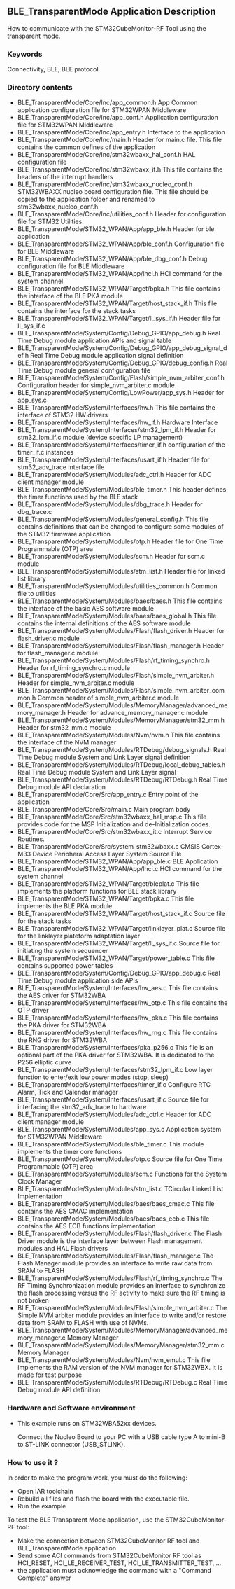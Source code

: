 ## __BLE_TransparentMode Application Description__

How to communicate with the STM32CubeMonitor-RF Tool using the transparent mode.

### __Keywords__

Connectivity, BLE, BLE protocol

### __Directory contents__

  - BLE_TransparentMode/Core/Inc/app_common.h                                       App Common application configuration file for STM32WPAN Middleware
  - BLE_TransparentMode/Core/Inc/app_conf.h                                         Application configuration file for STM32WPAN Middleware
  - BLE_TransparentMode/Core/Inc/app_entry.h                                        Interface to the application 
  - BLE_TransparentMode/Core/Inc/main.h                                             Header for main.c file. This file contains the common defines of the application
  - BLE_TransparentMode/Core/Inc/stm32wbaxx_hal_conf.h                              HAL configuration file
  - BLE_TransparentMode/Core/Inc/stm32wbaxx_it.h                                    This file contains the headers of the interrupt handlers
  - BLE_TransparentMode/Core/Inc/stm32wbaxx_nucleo_conf.h                           STM32WBAXX nucleo board configuration file. This file should be copied to the application folder and renamed to stm32wbaxx_nucleo_conf.h
  - BLE_TransparentMode/Core/Inc/utilities_conf.h                                   Header for configuration file for STM32 Utilities. 
  - BLE_TransparentMode/STM32_WPAN/App/app_ble.h                                    Header for ble application 
  - BLE_TransparentMode/STM32_WPAN/App/ble_conf.h                                   Configuration file for BLE Middleware
  - BLE_TransparentMode/STM32_WPAN/App/ble_dbg_conf.h                               Debug configuration file for BLE Middleware
  - BLE_TransparentMode/STM32_WPAN/App/lhci.h                                       HCI command for the system channel 
  - BLE_TransparentMode/STM32_WPAN/Target/bpka.h                                    This file contains the interface of the BLE PKA module
  - BLE_TransparentMode/STM32_WPAN/Target/host_stack_if.h                           This file contains the interface for the stack tasks 
  - BLE_TransparentMode/STM32_WPAN/Target/ll_sys_if.h                               Header file for ll_sys_if.c
  - BLE_TransparentMode/System/Config/Debug_GPIO/app_debug.h                        Real Time Debug module application APIs and signal table 
  - BLE_TransparentMode/System/Config/Debug_GPIO/app_debug_signal_def.h             Real Time Debug module application signal definition 
  - BLE_TransparentMode/System/Config/Debug_GPIO/debug_config.h                     Real Time Debug module general configuration file 
  - BLE_TransparentMode/System/Config/Flash/simple_nvm_arbiter_conf.h               Configuration header for simple_nvm_arbiter.c module 
  - BLE_TransparentMode/System/Config/LowPower/app_sys.h                            Header for app_sys.c 
  - BLE_TransparentMode/System/Interfaces/hw.h                                      This file contains the interface of STM32 HW drivers
  - BLE_TransparentMode/System/Interfaces/hw_if.h                                   Hardware Interface 
  - BLE_TransparentMode/System/Interfaces/stm32_lpm_if.h                            Header for stm32_lpm_if.c module (device specific LP management) 
  - BLE_TransparentMode/System/Interfaces/timer_if.h                                configuration of the timer_if.c instances 
  - BLE_TransparentMode/System/Interfaces/usart_if.h                                Header file for stm32_adv_trace interface file 
  - BLE_TransparentMode/System/Modules/adc_ctrl.h                                   Header for ADC client manager module 
  - BLE_TransparentMode/System/Modules/ble_timer.h                                  This header defines the timer functions used by the BLE stack 
  - BLE_TransparentMode/System/Modules/dbg_trace.h                                  Header for dbg_trace.c 
  - BLE_TransparentMode/System/Modules/general_config.h                             This file contains definitions that can be changed to configure some modules of the STM32 firmware application
  - BLE_TransparentMode/System/Modules/otp.h                                        Header file for One Time Programmable (OTP) area 
  - BLE_TransparentMode/System/Modules/scm.h                                        Header for scm.c module 
  - BLE_TransparentMode/System/Modules/stm_list.h                                   Header file for linked list library
  - BLE_TransparentMode/System/Modules/utilities_common.h                           Common file to utilities 
  - BLE_TransparentMode/System/Modules/baes/baes.h                                  This file contains the interface of the basic AES software module
  - BLE_TransparentMode/System/Modules/baes/baes_global.h                           This file contains the internal definitions of the AES software module
  - BLE_TransparentMode/System/Modules/Flash/flash_driver.h                         Header for flash_driver.c module 
  - BLE_TransparentMode/System/Modules/Flash/flash_manager.h                        Header for flash_manager.c module 
  - BLE_TransparentMode/System/Modules/Flash/rf_timing_synchro.h                    Header for rf_timing_synchro.c module 
  - BLE_TransparentMode/System/Modules/Flash/simple_nvm_arbiter.h                   Header for simple_nvm_arbiter.c module 
  - BLE_TransparentMode/System/Modules/Flash/simple_nvm_arbiter_common.h            Common header of simple_nvm_arbiter.c module 
  - BLE_TransparentMode/System/Modules/MemoryManager/advanced_memory_manager.h      Header for advance_memory_manager.c module 
  - BLE_TransparentMode/System/Modules/MemoryManager/stm32_mm.h                     Header for stm32_mm.c module 
  - BLE_TransparentMode/System/Modules/Nvm/nvm.h                                    This file contains the interface of the NVM manager
  - BLE_TransparentMode/System/Modules/RTDebug/debug_signals.h                      Real Time Debug module System and Link Layer signal definition 
  - BLE_TransparentMode/System/Modules/RTDebug/local_debug_tables.h                 Real Time Debug module System and Link Layer signal 
  - BLE_TransparentMode/System/Modules/RTDebug/RTDebug.h                            Real Time Debug module API declaration 
  - BLE_TransparentMode/Core/Src/app_entry.c                                        Entry point of the application 
  - BLE_TransparentMode/Core/Src/main.c                                             Main program body 
  - BLE_TransparentMode/Core/Src/stm32wbaxx_hal_msp.c                               This file provides code for the MSP Initialization and de-Initialization codes.
  - BLE_TransparentMode/Core/Src/stm32wbaxx_it.c                                    Interrupt Service Routines. 
  - BLE_TransparentMode/Core/Src/system_stm32wbaxx.c                                CMSIS Cortex-M33 Device Peripheral Access Layer System Source File 
  - BLE_TransparentMode/STM32_WPAN/App/app_ble.c                                    BLE Application 
  - BLE_TransparentMode/STM32_WPAN/App/lhci.c                                       HCI command for the system channel 
  - BLE_TransparentMode/STM32_WPAN/Target/bleplat.c                                 This file implements the platform functions for BLE stack library
  - BLE_TransparentMode/STM32_WPAN/Target/bpka.c                                    This file implements the BLE PKA module
  - BLE_TransparentMode/STM32_WPAN/Target/host_stack_if.c                           Source file for the stack tasks 
  - BLE_TransparentMode/STM32_WPAN/Target/linklayer_plat.c                          Source file for the linklayer plateform adaptation layer 
  - BLE_TransparentMode/STM32_WPAN/Target/ll_sys_if.c                               Source file for initiating the system sequencer 
  - BLE_TransparentMode/STM32_WPAN/Target/power_table.c                             This file contains supported power tables 
  - BLE_TransparentMode/System/Config/Debug_GPIO/app_debug.c                        Real Time Debug module application side APIs 
  - BLE_TransparentMode/System/Interfaces/hw_aes.c                                  This file contains the AES driver for STM32WBA 
  - BLE_TransparentMode/System/Interfaces/hw_otp.c                                  This file contains the OTP driver
  - BLE_TransparentMode/System/Interfaces/hw_pka.c                                  This file contains the PKA driver for STM32WBA 
  - BLE_TransparentMode/System/Interfaces/hw_rng.c                                  This file contains the RNG driver for STM32WBA 
  - BLE_TransparentMode/System/Interfaces/pka_p256.c                                This file is an optional part of the PKA driver for STM32WBA. It is dedicated to the P256 elliptic curve
  - BLE_TransparentMode/System/Interfaces/stm32_lpm_if.c                            Low layer function to enter/exit low power modes (stop, sleep) 
  - BLE_TransparentMode/System/Interfaces/timer_if.c                                Configure RTC Alarm, Tick and Calendar manager 
  - BLE_TransparentMode/System/Interfaces/usart_if.c                                Source file for interfacing the stm32_adv_trace to hardware 
  - BLE_TransparentMode/System/Modules/adc_ctrl.c                                   Header for ADC client manager module 
  - BLE_TransparentMode/System/Modules/app_sys.c                                    Application system for STM32WPAN Middleware
  - BLE_TransparentMode/System/Modules/ble_timer.c                                  This module implements the timer core functions 
  - BLE_TransparentMode/System/Modules/otp.c                                        Source file for One Time Programmable (OTP) area 
  - BLE_TransparentMode/System/Modules/scm.c                                        Functions for the System Clock Manager
  - BLE_TransparentMode/System/Modules/stm_list.c                                   TCircular Linked List Implementation
  - BLE_TransparentMode/System/Modules/baes/baes_cmac.c                             This file contains the AES CMAC implementation
  - BLE_TransparentMode/System/Modules/baes/baes_ecb.c                              This file contains the AES ECB functions implementation
  - BLE_TransparentMode/System/Modules/Flash/flash_driver.c                         The Flash Driver module is the interface layer between Flash management modules and HAL Flash drivers
  - BLE_TransparentMode/System/Modules/Flash/flash_manager.c                        The Flash Manager module provides an interface to write raw data from SRAM to FLASH
  - BLE_TransparentMode/System/Modules/Flash/rf_timing_synchro.c                    The RF Timing Synchronization module provides an interface to synchronize the flash processing versus the RF activity to make sure the RF timing is not broken
  - BLE_TransparentMode/System/Modules/Flash/simple_nvm_arbiter.c                   The Simple NVM arbiter module provides an interface to write and/or restore data from SRAM to FLASH with use of NVMs.
  - BLE_TransparentMode/System/Modules/MemoryManager/advanced_memory_manager.c      Memory Manager 
  - BLE_TransparentMode/System/Modules/MemoryManager/stm32_mm.c                     Memory Manager 
  - BLE_TransparentMode/System/Modules/Nvm/nvm_emul.c                               This file implements the RAM version of the NVM manager for STM32WBX. It is made for test purpose
  - BLE_TransparentMode/System/Modules/RTDebug/RTDebug.c                            Real Time Debug module API definition 

### __Hardware and Software environment__

  - This example runs on STM32WBA52xx devices.
  
    Connect the Nucleo Board to your PC with a USB cable type A to mini-B to ST-LINK connector (USB_STLINK). 
    
### __How to use it ?__

In order to make the program work, you must do the following:

 - Open IAR toolchain 
 - Rebuild all files and flash the board with the executable file.
 - Run the example

To test the BLE Transparent Mode application, use the STM32CubeMonitor-RF tool:

 - Make the connection between STM32CubeMonitor RF tool and BLE_TransparentMode application
 - Send some ACI commands from STM32CubeMonitor RF tool as HCI_RESET, HCI_LE_RECEIVER_TEST, HCI_LE_TRANSMITTER_TEST, ...
 - the application must acknowledge the command with a "Command Complete" answer 
